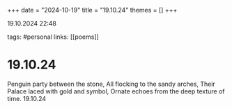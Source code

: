 +++
date = "2024-10-19"
title = "19.10.24"
themes = []
+++

19.10.2024 22:48

tags: #personal
links: [[poems]]

# 19.10.24

Penguin party between the stone,
All flocking to the sandy arches,
Their Palace laced with gold and symbol,
Ornate echoes from the deep texture of time.
19.10.24

